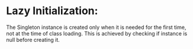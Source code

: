 # Lazy Initialization: 

The Singleton instance is created only when it is needed for the first time, not at the time of class loading. This is achieved by checking if instance is null before creating it.